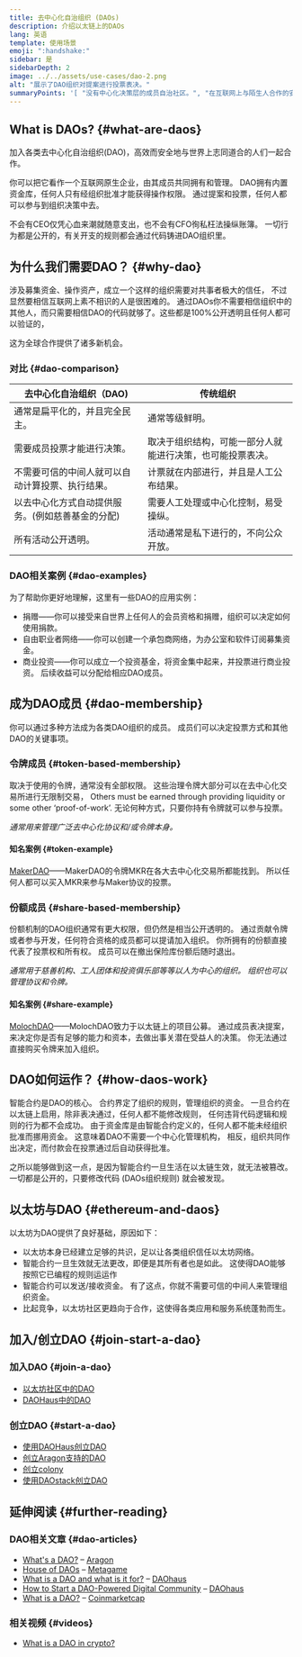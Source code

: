 ```yaml
---
title: 去中心化自治组织 (DAOs)
description: 介绍以太链上的DAOs
lang: 英语
template: 使用场景
emoji: ":handshake:"
sidebar: 是
sidebarDepth: 2
image: ../../assets/use-cases/dao-2.png
alt: "展示了DAO组织对提案进行投票表决。"
summaryPoints: '[ "没有中心化决策层的成员自治社区。", "在互联网上与陌生人合作的安全方式。", "将资金用于投资的安全场所。", ] ---'
---
```


## What is DAOs? {#what-are-daos}

加入各类去中心化自治组织(DAO)，高效而安全地与世界上志同道合的人们一起合作。

你可以把它看作一个互联网原生企业，由其成员共同拥有和管理。 DAO拥有内置资金库，任何人只有经组织批准才能获得操作权限。 通过提案和投票，任何人都可以参与到组织决策中去。

不会有CEO仅凭心血来潮就随意支出，也不会有CFO徇私枉法操纵账簿。 一切行为都是公开的，有关开支的规则都会通过代码铸进DAO组织里。

## 为什么我们需要DAO？ {#why-dao}

涉及募集资金、操作资产，成立一个这样的组织需要对共事者极大的信任， 不过显然要相信互联网上素不相识的人是很困难的。 通过DAOs你不需要相信组织中的其他人，而只需要相信DAO的代码就够了。这些都是100%公开透明且任何人都可以验证的，

这为全球合作提供了诸多新机会。

### 对比 {#dao-comparison}

| 去中心化自治组织（DAO)             | 传统组织                          |
| ------------------------- | ----------------------------- |
| 通常是扁平化的，并且完全民主。           | 通常等级鲜明。                       |
| 需要成员投票才能进行决策。             | 取决于组织结构，可能一部分人就能进行决策，也可能投票表决。 |
| 不需要可信的中间人就可以自动计算投票、执行结果。  | 计票就在内部进行，并且是人工公布结果。           |
| 以去中心化方式自动提供服务。(例如慈善基金的分配) | 需要人工处理或中心化控制，易受操纵。            |
| 所有活动公开透明。                 | 活动通常是私下进行的，不向公众开放。            |

### DAO相关案例 {#dao-examples}

为了帮助你更好地理解，这里有一些DAO的应用实例：

- 捐赠——你可以接受来自世界上任何人的会员资格和捐赠，组织可以决定如何使用捐款。
- 自由职业者网络——你可以创建一个承包商网络，为办公室和软件订阅募集资金。
- 商业投资——你可以成立一个投资基金，将资金集中起来，并投票进行商业投资。 后续收益可以分配给相应DAO成员。

## 成为DAO成员 {#dao-membership}

你可以通过多种方法成为各类DAO组织的成员。 成员们可以决定投票方式和其他DAO的关键事项。

### 令牌成员 {#token-based-membership}

取决于使用的令牌，通常没有全部权限。 这些治理令牌大部分可以在去中心化交易所进行无限制交易， Others must be earned through providing liquidity or some other ‘proof-of-work’. 无论何种方式，只要你持有令牌就可以参与投票。

_通常用来管理广泛去中心化协议和/或令牌本身。_

#### 知名案例 {#token-example}

[MakerDAO](https://makerdao.com)——MakerDAO的令牌MKR在各大去中心化交易所都能找到。 所以任何人都可以买入MKR来参与Maker协议的投票。

### 份额成员 {#share-based-membership}

份额机制的DAO组织通常有更大权限，但仍然是相当公开透明的。 通过贡献令牌或者参与开发，任何符合资格的成员都可以提请加入组织。 你所拥有的份额直接代表了投票权和所有权。 成员可以在撤出保险库份额后随时退出。

_通常用于慈善机构、工人团体和投资俱乐部等等以人为中心的组织。 组织也可以管理协议和令牌。_

#### 知名案例 {#share-example}

[MolochDAO](http://molochdao.com/)——MolochDAO致力于以太链上的项目公募。 通过成员表决提案，来决定你是否有足够的能力和资本，去做出事关潜在受益人的决策。 你无法通过直接购买令牌来加入组织。

## DAO如何运作？ {#how-daos-work}

智能合约是DAO的核心。 合约界定了组织的规则，管理组织的资金。 一旦合约在以太链上启用，除非表决通过，任何人都不能修改规则， 任何违背代码逻辑和规则的行为都不会成功。 由于资金库是由智能合约定义的，任何人都不能未经组织批准而挪用资金。 这意味着DAO不需要一个中心化管理机构， 相反，组织共同作出决定，而付款会在投票通过后自动获得批准。

之所以能够做到这一点，是因为智能合约一旦生活在以太链生效，就无法被篡改。 一切都是公开的，只要修改代码 (DAOs组织规则) 就会被发现。

<DocLink to="/developers/docs/smart-contracts/" title="了解更多关于智能合约的信息" />

## 以太坊与DAO {#ethereum-and-daos}

以太坊为DAO提供了良好基础，原因如下：

- 以太坊本身已经建立足够的共识，足以让各类组织信任以太坊网络。
- 智能合约一旦生效就无法更改，即便是其所有者也是如此。 这使得DAO能够按照它已编程的规则运运作
- 智能合约可以发送/接收资金。 有了这点，你就不需要可信的中间人来管理组织资金。
- 比起竞争，以太坊社区更趋向于合作，这使得各类应用和服务系统蓬勃而生。

## 加入/创立DAO {#join-start-a-dao}

### 加入DAO {#join-a-dao}

- [以太坊社区中的DAO](/community/#decentralized-autonomous-organizations-daos/community/#decentralized-autonomous-organizations-daos)
- [DAOHaus中的DAO](https://app.daohaus.club/explore)

### 创立DAO {#start-a-dao}

- [使用DAOHaus创立DAO](https://app.daohaus.club/summon)
- [创立Aragon支持的DAO](https://aragon.org/product)
- [创立colony](https://colony.io/)
- [使用DAOstack创立DAO](https://daostack.io/)

## 延伸阅读 {#further-reading}

### DAO相关文章 {#dao-articles}

- [What's a DAO?](https://aragon.org/dao) – [Aragon](https://aragon.org/)
- [House of DAOs](https://wiki.metagame.wtf/docs/great-houses/house-of-daos) – [Metagame](https://wiki.metagame.wtf/)
- [What is a DAO and what is it for?](https://daohaus.substack.com/p/-what-is-a-dao-and-what-is-it-for) – [DAOhaus](https://daohaus.club/)
- [How to Start a DAO-Powered Digital Community](https://daohaus.substack.com/p/four-and-a-half-steps-to-start-a) – [DAOhaus](https://daohaus.club/)
- [What is a DAO?](https://coinmarketcap.com/alexandria/article/what-is-a-dao) – [Coinmarketcap](https://coinmarketcap.com)

### 相关视频 {#videos}

- [What is a DAO in crypto?](https://youtu.be/KHm0uUPqmVE)
